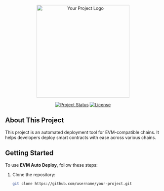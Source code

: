 <p align="center">
  <img src="https://your-image-link.com/logo.svg" width="300" alt="Your Project Logo">
</p>

<p align="center">
  <a href="#"><img src="https://img.shields.io/badge/status-active-brightgreen" alt="Project Status"></a>
  <a href="#"><img src="https://img.shields.io/badge/license-MIT-blue" alt="License"></a>
</p>

## About This Project

This project is an automated deployment tool for EVM-compatible chains. It helps developers deploy smart contracts with ease across various chains.

## Getting Started

To use **EVM Auto Deploy**, follow these steps:

1. Clone the repository:

   ```bash
   git clone https://github.com/username/your-project.git
